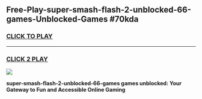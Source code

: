 
## Free-Play-super-smash-flash-2-unblocked-66-games-Unblocked-Games #70kda
<h3>
<a href="https://news.freeplayer.one?title=super-smash-flash-2-unblocked-66-games&ref=8M">CLICK TO PLAY</a></h3>
<hr>

<h3>
<a href="https://news.freeplayer.one?title=super-smash-flash-2-unblocked-66-games&ref=8M">CLICK 2 PLAY</a>
  
</h3>

<a href="https://news.freeplayer.one?title=super-smash-flash-2-unblocked-66-games&ref=8M"><img src="https://clearcache.store/games.png"></a>


**super-smash-flash-2-unblocked-66-games games unblocked: Your Gateway to Fun and Accessible Online Gaming**
